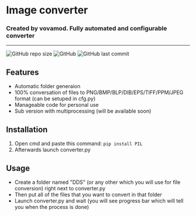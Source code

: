 # Image converter
### Created by vovamod. Fully automated and configurable converter

---
![GitHub repo size](https://img.shields.io/github/repo-size/vovamod/DDS-converter)
![GitHub](https://img.shields.io/github/license/vovamod/DDS-converter)
![GitHub last commit](https://img.shields.io/github/last-commit/vovamod/DDS-converter)
## Features

* Automatic folder generaion
* 100% conversation of files to PNG/BMP/BLP/DIB/EPS/TIFF/PPM/JPEG format (can be setuped in cfg.py)
* Manageable code for personal use
* Sub version with multiprocessing (will be available soon)


Installation
---
1. Open cmd and paste this command: `pip install PIL`
2. Afterwards launch converter.py


Usage
---
* Create a folder named "DDS" (or any other which you will use for file conversion) right next to converter.py
* Then put all of the files that you want to convert in that folder
* Launch converter.py and wait (you will see progress bar which will tell you when the process is done)
